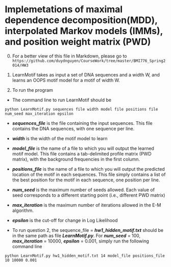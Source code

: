  Implemetations of maximal dependence decomposition(MDD), interpolated Markov models (IMMs), and position weight matrix (PWD)
==================================================

0. For a better view of this file in Markdown, please go to `https://github.com/duydnguyen/CourseWork/tree/master/BMI776_Spring2014/HW3`

1.  LearnMotif takes as input a set of DNA sequences and a width W, 
and learns an OOPS motif model for a motif of width W.

2. To run the program

* The command line to run LearnMotif should be

``python LearnMotif.py sequences file width model file positions file num_seed max_iteration epsilon``


+ ***sequences_file*** is the file containing the input sequences. This file contains the DNA sequences, with one sequence per line.

+ ***width*** is the width of the motif model to learn

+ ***model_file*** is the name of a file to which you will output the learned motif model. This file contains a tab-delimited profile matrix (PWD matrix), with the background frequencies in the first
column.

+ ***positions_file*** is the name of a file to which you will output the predicted location of the motif in each sequences. This file simply contains a list of the best position for
the motif in each sequence, one position per line. 

+ ***num_seed*** is the maximum number of seeds allowed. Each value of seed corresponds to a different starting point (i.e., different PWD matrix)

+ ***max_iteration*** is the maximum number of iterations allowed in the E-M algorithm.

+ ***epsilon*** is the cut-off for change in Log Likelihood
 
* To run question 2, the sequence_file = ***hw1_hidden_motif.txt*** should be in the same path as file ***LearnMotif.py***. For ***num_seed*** = 100, ***max_iteration*** = 10000, ***epsilon*** = 0.001, simply run the following command line

``python LearnMotif.py hw1_hidden_motif.txt 14 model_file positions_file 10 10000 0.001``